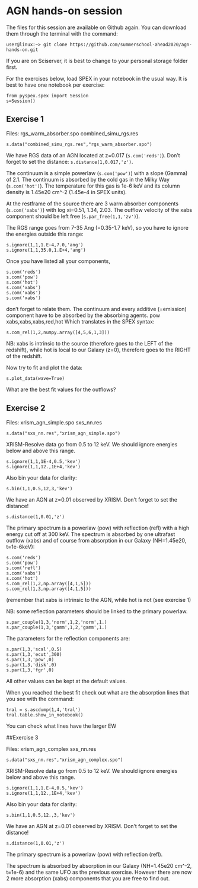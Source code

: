 # AGN hands-on session

The files for this session are available on Github again. You can download them through the terminal with the command:
```
user@linux:~> git clone https://github.com/summerschool-ahead2020/agn-hands-on.git
```
If you are on Sciserver, it is best to change to your personal storage folder first.

For the exercises below, load SPEX in your notebook in the usual way. It is best to have one notebook per exercise:
```
from pyspex.spex import Session
s=Session()
```

## Exercise 1 

Files: rgs_warm_absorber.spo combined_simu_rgs.res
```
s.data("combined_simu_rgs.res","rgs_warm_absorber.spo")
```

We have RGS data of an AGN located at z=0.017 (``s.com('reds')``). Don’t forget to set the distance:
``s.distance(1,0.017,'z')``. 

The continuum is a simple powerlaw (``s.com('pow')``) with a slope (Gamma) of 2.1. The continuum is 
absorbed by the cold gas in the Milky Way (``s.com('hot')``). The temperature for this gas is 1e-6 keV 
and its column density is 1.45e20 cm^-2 (1.45e-4 in SPEX units). 

At the restframe of the source there are 3 warm absorber components (``s.com('xabs')``) with log xi=0.51, 1.34, 2.03.
The outflow velocity of the xabs component should be left free (``s.par_free(1,1,'zv')``).

The RGS range goes from 7-35 Ang (=0.35-1.7 keV), so you have to ignore the energies outside this range:
```
s.ignore(1,1,1.E-4,7.0,'ang')
s.ignore(1,1,35.0,1.E+4,'ang')
```

Once you have listed all your components, 
```
s.com('reds')
s.com('pow')
s.com('hot')
s.com('xabs')
s.com('xabs')
s.com('xabs')
```
don’t forget to relate them. The continuum and every additive (=emission) component have to be absorbed by the absorbing agents.
pow xabs,xabs,xabs,red,hot
Which translates in the SPEX syntax:
```
s.com_rel(1,2,numpy.array([4,5,6,1,3]))
```

NB: xabs is intrinsic to the source (therefore goes to the LEFT of the redshift), while hot is local to our Galaxy (z=0), therefore goes to the RIGHT of the redshift.

Now try to fit and plot the data:
```
s.plot_data(wave=True)
```
What are the best fit values for the outflows?



## Exercise 2 

Files: xrism_agn_simple.spo sxs_nn.res
```
s.data("sxs_nn.res","xrism_agn_simple.spo")
```


XRISM-Resolve data go from 0.5 to 12 keV. We should ignore energies below and above this range.
```
s.ignore(1,1,1E-4,0.5,'kev')
s.ignore(1,1,12.,1E+4,'kev')
```

Also bin your data for clarity:
```
s.bin(1,1,0.5,12,3,'kev')
```

We have an AGN at z=0.01 observed by XRISM.
Don’t forget to set the distance!
```
s.distance(1,0.01,'z') 
```
The primary spectrum is a powerlaw (pow) with reflection (refl) with a high energy cut off at 300 keV.
The spectrum is absorbed by one ultrafast outflow (xabs) and of course from absorption in our Galaxy (NH=1.45e20, t=1e-6keV):
```
s.com('reds')
s.com('pow')
s.com('refl')
s.com('xabs')
s.com('hot')
s.com_rel(1,2,np.array([4,1,5]))
s.com_rel(1,3,np.array([4,1,5])) 
```
(remember that xabs is intrinsic to the AGN, while hot is not (see exercise 1)

NB: some reflection parameters should be linked to the primary powerlaw.
```
s.par_couple(1,3,'norm',1,2,'norm',1.)
s.par_couple(1,3,'gamm',1,2,'gamm',1.)
```

The parameters for the reflection components are:
```
s.par(1,3,'scal',0.5)
s.par(1,3,'ecut',300)
s.par(1,3,'pow',0)
s.par(1,3,'disk',0)
s.par(1,3,'fgr',0)
```

All other values can be kept at the default values.

When you reached the best fit check out what are the absorption lines that you see with the command:
```
tral = s.ascdump(1,4,'tral')
tral.table.show_in_notebook() 
```
You can check what lines have the larger EW 



##Exercise 3
 
Files: xrism_agn_complex sxs_nn.res
```
s.data("sxs_nn.res","xrism_agn_complex.spo")
```

XRISM-Resolve data go from 0.5 to 12 keV. We should ignore energies below and above this range.
```
s.ignore(1,1,1.E-4,0.5,'kev')
s.ignore(1,1,12.,1E+4,'kev')
```

Also bin your data for clarity:
```
s.bin(1,1,0.5,12.,3,'kev')
```

We have an AGN at z=0.01 observed by XRISM.
Don’t forget to set the distance!
```
s.distance(1,0.01,'z')  
```
The primary spectrum is a powerlaw (pow) with reflection (refl).

The spectrum is absorbed by absorption in our Galaxy (NH=1.45e20 cm^-2, t=1e-6) and the same UFO 
as the previous exercise. However there are now 2 more absorption (xabs) components 
that you are free to find out. 






